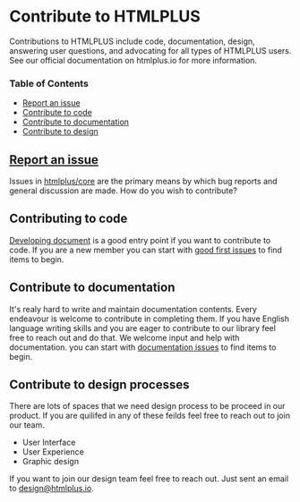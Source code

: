 # Contribute to HTMLPLUS

Contributions to HTMLPLUS include code, documentation, design, answering user questions, and advocating for all types of HTMLPLUS users. See our official documentation on htmlplus.io for more information.

### Table of Contents
  - [Report an issue](#report-an-issue)
  - [Contribute to code](#contribute-to-code)
  - [Contribute to documentation](#contribute-to-documentation)
  - [Contribute to design](#contribute-to-design)

## [Report an issue](./reporting_issues.md)
Issues in [htmlplus/core](https://github.com/htmlplus/core/issues) are the primary means by which bug reports and general discussion are made.
How do you wish to contribute?


## Contributing to code
[Developing document](./developing.md) is a good entry point if you want to contribute to code. If you are a new member you can start with [good first issues](https://github.com/htmlplus/core/labels/good%20first%20issue) to find items to begin.


## Contribute to documentation
It's realy hard to write and maintain documentation contents. Every endeavour is welcome to contribute in completing them. If you have English language writing skills and you are eager to contribute to our library feel free to reach out and do that.
We welcome input and help with documentation. you can start with [documentation issues](https://github.com/htmlplus/core/labels/documentation) to find items to begin.

## Contribute to design processes
There are lots of spaces that we need design process to be proceed in our product. If you are quilifed in any of these feilds feel free to reach out to join our team.

* User Interface
* User Experience
* Graphic design

If you want to join our design team feel free to reach out. Just sent an email to design@htmlplus.io.

